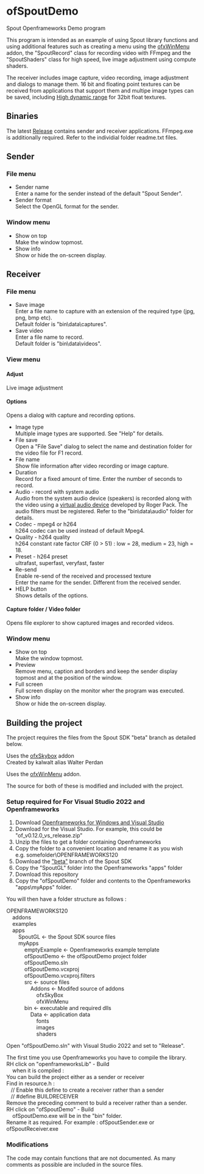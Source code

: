 # ofSpoutDemo
Spout Openframeworks Demo program

This program is intended as an example of using Spout library functions and using additional features such as creating a menu using the [ofxWinMenu](https://github.com/leadedge/ofxWinMenu) addon, the "SpoutRecord" class for recording video with FFmpeg and the "SpoutShaders" class for high speed, live image adjustment using compute shaders.

The receiver includes image capture, video recording, image adjustment and dialogs to manage them. 16 bit and floating point textures can be received from applications that support them and multipe image types can be saved, including [High dynamic range](https://paulbourke.net/dataformats/pic/index.html) for 32bit float textures.

## Binaries

The latest [Release](https://github.com/leadedge/ofSpoutDemo/releases) contains sender and receiver applications. FFmpeg.exe is additionally required. Refer to the individial folder readme.txt files.

## Sender

### File menu
* Sender name\
Enter a name for the sender instead of the default "Spout Sender".
* Sender format\
Select the OpenGL format for the sender.

### Window menu
* Show on top\
Make the window topmost.
* Show info\
Show or hide the on-screen display.

## Receiver

### File menu
* Save image\
Enter a file name to capture with an extension of the required type (jpg, png, bmp etc).\
Default folder is "bin\data\captures".
* Save video\
Enter a file name to record.\
Default folder is "bin\data\videos".

### View menu
#### Adjust
Live image adjustment
#### Options
Opens a dialog with capture and recording options.
* Image type\
Multiple image types are supported. See "Help" for details.
* File save\
Open a "File Save" dialog to select the name and destination folder for the video file for F1 record.
* File name\
Show file information after video recording or image capture.
* Duration\
Record for a fixed amount of time. Enter the number of seconds to record.
* Audio - record with system audio\
Audio from the system audio device (speakers) is recorded along with the video using a [virtual audio device](https://github.com/rdp/virtual-audio-capture-grabber-device) developed by Roger Pack. The audio filters must be registered. Refer to the "bin\data\audio" folder for details.
* Codec - mpeg4 or h264\
h264 codec can be used instead of default Mpeg4.
* Quality - h264 quality\
h264 constant rate factor CRF (0 > 51) : low = 28, medium = 23, high = 18.
* Preset - h264 preset\
ultrafast, superfast, veryfast, faster
* Re-send\
Enable re-send of the received and processed texture\
Enter the name for the sender. Different from the received sender.
* HELP button\
Shows details of the options.
#### Capture folder / Video folder
Opens file explorer to show captured images and recorded videos.

### Window menu
* Show on top\
Make the window topmost.
* Preview\
Remove menu, caption and borders and keep the sender display topmost and at the position of the window.
* Full screen\
Full screen display on the monitor wher the program was executed.
* Show info\
Show or hide the on-screen display.


## Building the project

The project requires the files from the Spout SDK "beta" branch as detailed below.

Uses the [ofxSkybox](https://github.com/kalwalt/ofxSkyBox) addon\
Created by kalwalt alias Walter Perdan

Uses the [ofxWinMenu](https://github.com/leadedge/ofxWinMenu) addon.

The source for both of these is modified and included with the project.

### Setup required for For Visual Studio 2022 and Openframeworks
  
  1) Download [Openframeworks for Windows and Visual Studio](https://openframeworks.cc/download)
  2) Download for the Visual Studio. For example, this could be "of_v0.12.0_vs_release.zip"
  4) Unzip the files to get a folder containing Openframeworks
  5) Copy the folder to a convenient location and rename it as you wish\
       e.g. somefolder\OPENFRAMEWORKS120
  6) Download the ["beta"](https://github.com/leadedge/Spout2/tree/beta) branch of the Spout SDK
  7) Copy the "SpoutGL" folder into the Openframeworks "apps" folder
  8) Download this repository
  9) Copy the "ofSpoutDemo" folder and contents to the Openframeworks "apps\myApps" folder.
  
You will then have a folder structure as follows :
  
OPENFRAMEWORKS120\
&nbsp;&nbsp;&nbsp;&nbsp;addons\
&nbsp;&nbsp;&nbsp;&nbsp;examples\
&nbsp;&nbsp;&nbsp;&nbsp;apps\
&nbsp;&nbsp;&nbsp;&nbsp;&nbsp;&nbsp;&nbsp;&nbsp;SpoutGL <- the Spout SDK source files\
&nbsp;&nbsp;&nbsp;&nbsp;&nbsp;&nbsp;&nbsp;&nbsp;myApps\
&nbsp;&nbsp;&nbsp;&nbsp;&nbsp;&nbsp;&nbsp;&nbsp;&nbsp;&nbsp;&nbsp;&nbsp;emptyExample <- Openframeworks example template\
&nbsp;&nbsp;&nbsp;&nbsp;&nbsp;&nbsp;&nbsp;&nbsp;&nbsp;&nbsp;&nbsp;&nbsp;ofSpoutDemo <- the ofSpoutDemo project folder\
&nbsp;&nbsp;&nbsp;&nbsp;&nbsp;&nbsp;&nbsp;&nbsp;&nbsp;&nbsp;&nbsp;&nbsp;ofSpoutDemo.sln\
&nbsp;&nbsp;&nbsp;&nbsp;&nbsp;&nbsp;&nbsp;&nbsp;&nbsp;&nbsp;&nbsp;&nbsp;ofSpoutDemo.vcxproj\
&nbsp;&nbsp;&nbsp;&nbsp;&nbsp;&nbsp;&nbsp;&nbsp;&nbsp;&nbsp;&nbsp;&nbsp;ofSpoutDemo.vcxproj.filters\
&nbsp;&nbsp;&nbsp;&nbsp;&nbsp;&nbsp;&nbsp;&nbsp;&nbsp;&nbsp;&nbsp;&nbsp;src <- source files\
&nbsp;&nbsp;&nbsp;&nbsp;&nbsp;&nbsp;&nbsp;&nbsp;&nbsp;&nbsp;&nbsp;&nbsp;&nbsp;&nbsp;&nbsp;&nbsp;Addons <- Modifed source of addons\
&nbsp;&nbsp;&nbsp;&nbsp;&nbsp;&nbsp;&nbsp;&nbsp;&nbsp;&nbsp;&nbsp;&nbsp;&nbsp;&nbsp;&nbsp;&nbsp;&nbsp;&nbsp;&nbsp;&nbsp;ofxSkyBox\
&nbsp;&nbsp;&nbsp;&nbsp;&nbsp;&nbsp;&nbsp;&nbsp;&nbsp;&nbsp;&nbsp;&nbsp;&nbsp;&nbsp;&nbsp;&nbsp;&nbsp;&nbsp;&nbsp;&nbsp;ofxWinMenu\
&nbsp;&nbsp;&nbsp;&nbsp;&nbsp;&nbsp;&nbsp;&nbsp;&nbsp;&nbsp;&nbsp;&nbsp;bin <- executable and required dlls\
&nbsp;&nbsp;&nbsp;&nbsp;&nbsp;&nbsp;&nbsp;&nbsp;&nbsp;&nbsp;&nbsp;&nbsp;&nbsp;&nbsp;&nbsp;&nbsp;Data <- application data\
&nbsp;&nbsp;&nbsp;&nbsp;&nbsp;&nbsp;&nbsp;&nbsp;&nbsp;&nbsp;&nbsp;&nbsp;&nbsp;&nbsp;&nbsp;&nbsp;&nbsp;&nbsp;&nbsp;&nbsp;fonts\
&nbsp;&nbsp;&nbsp;&nbsp;&nbsp;&nbsp;&nbsp;&nbsp;&nbsp;&nbsp;&nbsp;&nbsp;&nbsp;&nbsp;&nbsp;&nbsp;&nbsp;&nbsp;&nbsp;&nbsp;images\
&nbsp;&nbsp;&nbsp;&nbsp;&nbsp;&nbsp;&nbsp;&nbsp;&nbsp;&nbsp;&nbsp;&nbsp;&nbsp;&nbsp;&nbsp;&nbsp;&nbsp;&nbsp;&nbsp;&nbsp;shaders
                 
Open "ofSpoutDemo.sln" with Visual Studio 2022 and set to "Release".
 
The first time you use Openframeworks you have to compile the library.\
RH click on "openframeworksLib" - Build\
&nbsp;&nbsp;&nbsp;&nbsp;when it is compiled :\
You can build the project either as a sender or receiver\
Find in resource.h :\
&nbsp;&nbsp;&nbsp;// Enable this define to create a receiver rather than a sender\
&nbsp;&nbsp;&nbsp;// #define BUILDRECEIVER\
Remove the preceding comment to buld a receiver rather than a sender.\
RH click on "ofSpoutDemo" - Build\
&nbsp;&nbsp;&nbsp;&nbsp;ofSpoutDemo.exe will be in the "bin" folder.\
Rename it as required. For example : ofSpoutSender.exe or ofSpoutReceiver.exe

### Modifications

The code may contain functions that are not documented. As many comments as possible are included in the source files.




